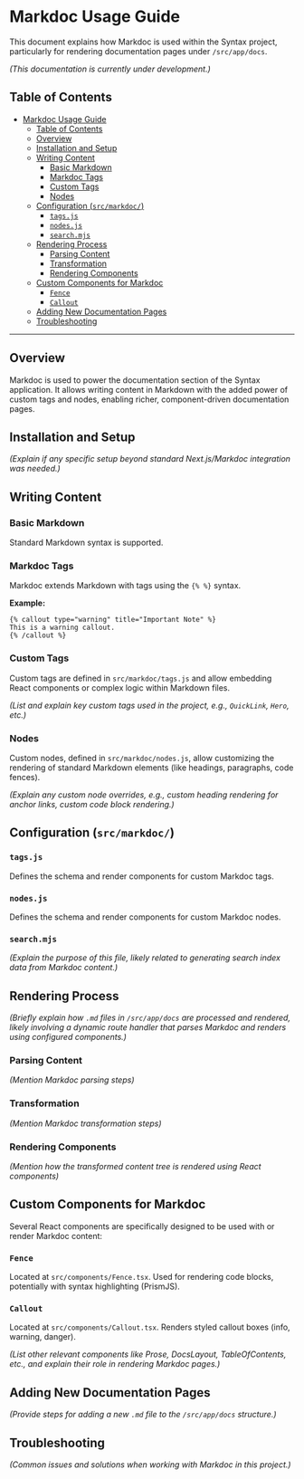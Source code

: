 # Markdoc Usage Guide

This document explains how Markdoc is used within the Syntax project, particularly for rendering documentation pages under `/src/app/docs`.

*(This documentation is currently under development.)*

## Table of Contents

- [Markdoc Usage Guide](#markdoc-usage-guide)
  - [Table of Contents](#table-of-contents)
  - [Overview](#overview)
  - [Installation and Setup](#installation-and-setup)
  - [Writing Content](#writing-content)
    - [Basic Markdown](#basic-markdown)
    - [Markdoc Tags](#markdoc-tags)
    - [Custom Tags](#custom-tags)
    - [Nodes](#nodes)
  - [Configuration (`src/markdoc/`)](#configuration-srcmarkdoc)
    - [`tags.js`](#tagsjs)
    - [`nodes.js`](#nodesjs)
    - [`search.mjs`](#searchmjs)
  - [Rendering Process](#rendering-process)
    - [Parsing Content](#parsing-content)
    - [Transformation](#transformation)
    - [Rendering Components](#rendering-components)
  - [Custom Components for Markdoc](#custom-components-for-markdoc)
    - [`Fence`](#fence)
    - [`Callout`](#callout)
  - [Adding New Documentation Pages](#adding-new-documentation-pages)
  - [Troubleshooting](#troubleshooting)

---

## Overview

Markdoc is used to power the documentation section of the Syntax application. It allows writing content in Markdown with the added power of custom tags and nodes, enabling richer, component-driven documentation pages.

## Installation and Setup

*(Explain if any specific setup beyond standard Next.js/Markdoc integration was needed.)*

## Writing Content

### Basic Markdown

Standard Markdown syntax is supported.

### Markdoc Tags

Markdoc extends Markdown with tags using the `{% %}` syntax.

**Example:**
```markdoc
{% callout type="warning" title="Important Note" %}
This is a warning callout.
{% /callout %}
```

### Custom Tags

Custom tags are defined in `src/markdoc/tags.js` and allow embedding React components or complex logic within Markdown files.

*(List and explain key custom tags used in the project, e.g., `QuickLink`, `Hero`, etc.)*

### Nodes

Custom nodes, defined in `src/markdoc/nodes.js`, allow customizing the rendering of standard Markdown elements (like headings, paragraphs, code fences).

*(Explain any custom node overrides, e.g., custom heading rendering for anchor links, custom code block rendering.)*

## Configuration (`src/markdoc/`)

### `tags.js`

Defines the schema and render components for custom Markdoc tags.

### `nodes.js`

Defines the schema and render components for custom Markdoc nodes.

### `search.mjs`

*(Explain the purpose of this file, likely related to generating search index data from Markdoc content.)*

## Rendering Process

*(Briefly explain how `.md` files in `/src/app/docs` are processed and rendered, likely involving a dynamic route handler that parses Markdoc and renders using configured components.)*

### Parsing Content

*(Mention Markdoc parsing steps)*

### Transformation

*(Mention Markdoc transformation steps)*

### Rendering Components

*(Mention how the transformed content tree is rendered using React components)*

## Custom Components for Markdoc

Several React components are specifically designed to be used with or render Markdoc content:

### `Fence`

Located at `src/components/Fence.tsx`. Used for rendering code blocks, potentially with syntax highlighting (PrismJS).

### `Callout`

Located at `src/components/Callout.tsx`. Renders styled callout boxes (info, warning, danger).

*(List other relevant components like Prose, DocsLayout, TableOfContents, etc., and explain their role in rendering Markdoc pages.)*

## Adding New Documentation Pages

*(Provide steps for adding a new `.md` file to the `/src/app/docs` structure.)*

## Troubleshooting

*(Common issues and solutions when working with Markdoc in this project.)*
